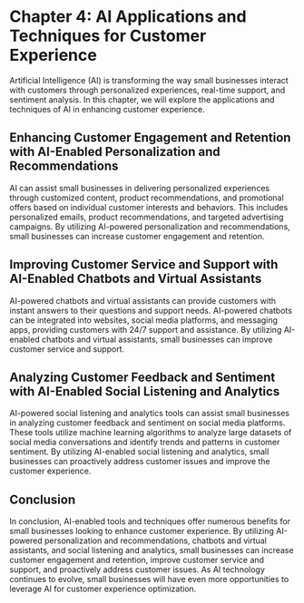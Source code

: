 Chapter 4: AI Applications and Techniques for Customer Experience
=================================================================

Artificial Intelligence (AI) is transforming the way small businesses interact with customers through personalized experiences, real-time support, and sentiment analysis. In this chapter, we will explore the applications and techniques of AI in enhancing customer experience.

Enhancing Customer Engagement and Retention with AI-Enabled Personalization and Recommendations
-----------------------------------------------------------------------------------------------

AI can assist small businesses in delivering personalized experiences through customized content, product recommendations, and promotional offers based on individual customer interests and behaviors. This includes personalized emails, product recommendations, and targeted advertising campaigns. By utilizing AI-powered personalization and recommendations, small businesses can increase customer engagement and retention.

Improving Customer Service and Support with AI-Enabled Chatbots and Virtual Assistants
--------------------------------------------------------------------------------------

AI-powered chatbots and virtual assistants can provide customers with instant answers to their questions and support needs. AI-powered chatbots can be integrated into websites, social media platforms, and messaging apps, providing customers with 24/7 support and assistance. By utilizing AI-enabled chatbots and virtual assistants, small businesses can improve customer service and support.

Analyzing Customer Feedback and Sentiment with AI-Enabled Social Listening and Analytics
----------------------------------------------------------------------------------------

AI-powered social listening and analytics tools can assist small businesses in analyzing customer feedback and sentiment on social media platforms. These tools utilize machine learning algorithms to analyze large datasets of social media conversations and identify trends and patterns in customer sentiment. By utilizing AI-enabled social listening and analytics, small businesses can proactively address customer issues and improve the customer experience.

Conclusion
----------

In conclusion, AI-enabled tools and techniques offer numerous benefits for small businesses looking to enhance customer experience. By utilizing AI-powered personalization and recommendations, chatbots and virtual assistants, and social listening and analytics, small businesses can increase customer engagement and retention, improve customer service and support, and proactively address customer issues. As AI technology continues to evolve, small businesses will have even more opportunities to leverage AI for customer experience optimization.
